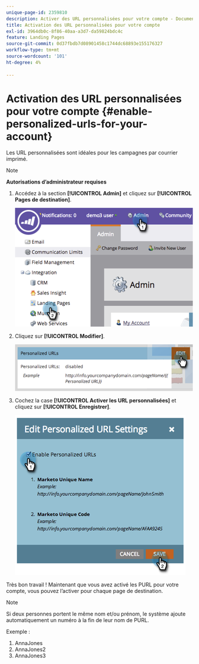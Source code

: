 ```yaml
---
unique-page-id: 2359810
description: Activer des URL personnalisées pour votre compte - Documents Marketo - Documentation du produit
title: Activation des URL personnalisées pour votre compte
exl-id: 3964db0c-8f86-40aa-a3d7-da59824bdc4c
feature: Landing Pages
source-git-commit: 0d37fbdb7d08901458c1744dc68893e155176327
workflow-type: tm+mt
source-wordcount: '101'
ht-degree: 4%

---
```


# Activation des URL personnalisées pour votre compte {#enable-personalized-urls-for-your-account}

Les URL personnalisées sont idéales pour les campagnes par courrier imprimé.

>[!NOTE]
>
>**Autorisations d’administrateur requises**

1. Accédez à la section **[!UICONTROL Admin]** et cliquez sur **[!UICONTROL Pages de destination]**.

   ![](assets/image2014-9-18-13-3a29-3a49.png)

1. Cliquez sur **[!UICONTROL Modifier]**.

   ![](assets/image2014-9-18-13-3a29-3a58.png)

1. Cochez la case **[!UICONTROL Activer les URL personnalisées]** et cliquez sur **[!UICONTROL Enregistrer]**.

   ![](assets/image2014-9-18-13-3a30-3a6.png)

Très bon travail ! Maintenant que vous avez activé les PURL pour votre compte, vous pouvez l’activer pour chaque page de destination.

>[!NOTE]
>
>Si deux personnes portent le même nom et/ou prénom, le système ajoute automatiquement un numéro à la fin de leur nom de PURL.
>
>Exemple :
>
>1. AnnaJones
>1. AnnaJones2
>1. AnnaJones3
